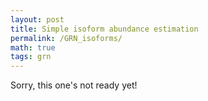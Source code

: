 ```yaml
---
layout: post
title: Simple isoform abundance estimation
permalink: /GRN_isoforms/
math: true
tags: grn
---
```


Sorry, this one's not ready yet!